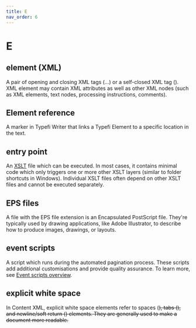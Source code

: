 ```yaml
---
title: E
nav_order: 6
---
```


# E

## element (XML)
A pair of opening and closing XML tags (<element-name>...</element-name>) or a self-closed XML tag (<element-name/>). XML element may contain XML attributes as well as other XML nodes (such as XML elements, text nodes, processing instructions, comments).

## Element reference
A marker in Typefi Writer that links a Typefi Element to a specific location in the text.

## entry point
An [XSLT](/x.html#xslt) file which can be executed. In most cases, it contains minimal code which only triggers one or more other XSLT layers (similar to folder shortcuts in Windows). Individual XSLT files often depend on other XSLT files and cannot be executed separately.

## EPS files
A file with the EPS file extension is an Encapsulated PostScript file. They're typically used by drawing applications, like Adobe Illustrator, to describe how to produce images, drawings, or layouts.

## event scripts
A script which runs during the automated pagination process. These scripts add additional customisations and provide quality assurance. To learn more, see [Event scripts overview](https://help.typefi.com/hc/en-us/articles/360001543875).

## explicit white space
In Content XML, explicit white space elements refer to spaces (<s>), tabs (<t>), and newline/soft return (<l>) elements. They are generally used to make a document more readable.
